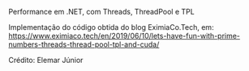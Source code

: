 Performance em .NET, com Threads, ThreadPool e TPL 

Implementação do código obtida do blog EximiaCo.Tech, em:
   https://www.eximiaco.tech/en/2019/06/10/lets-have-fun-with-prime-numbers-threads-thread-pool-tpl-and-cuda/

Crédito: Elemar Júnior
